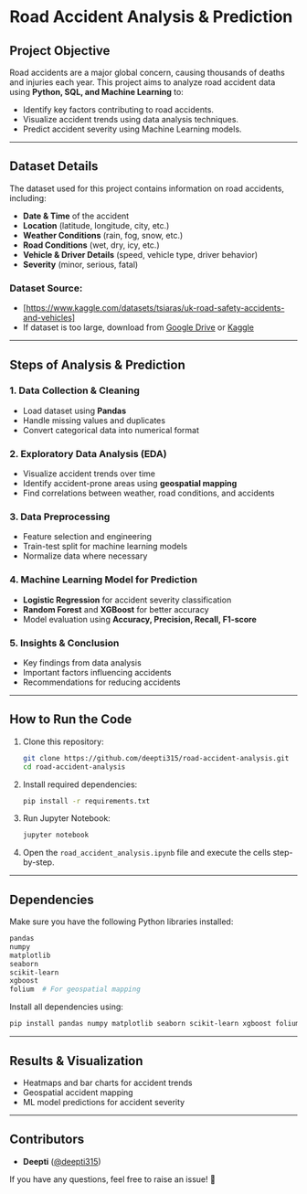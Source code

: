 # Road Accident Analysis & Prediction

## Project Objective
Road accidents are a major global concern, causing thousands of deaths and injuries each year. This project aims to analyze road accident data using **Python, SQL, and Machine Learning** to:
- Identify key factors contributing to road accidents.
- Visualize accident trends using data analysis techniques.
- Predict accident severity using Machine Learning models.

---

## Dataset Details
The dataset used for this project contains information on road accidents, including:
- **Date & Time** of the accident
- **Location** (latitude, longitude, city, etc.)
- **Weather Conditions** (rain, fog, snow, etc.)
- **Road Conditions** (wet, dry, icy, etc.)
- **Vehicle & Driver Details** (speed, vehicle type, driver behavior)
- **Severity** (minor, serious, fatal)

### Dataset Source:
- [https://www.kaggle.com/datasets/tsiaras/uk-road-safety-accidents-and-vehicles]
- If dataset is too large, download from [Google Drive](#) or [Kaggle](#)

---

## Steps of Analysis & Prediction
### **1. Data Collection & Cleaning**
- Load dataset using **Pandas**
- Handle missing values and duplicates
- Convert categorical data into numerical format

### **2. Exploratory Data Analysis (EDA)**
- Visualize accident trends over time
- Identify accident-prone areas using **geospatial mapping**
- Find correlations between weather, road conditions, and accidents

### **3. Data Preprocessing**
- Feature selection and engineering
- Train-test split for machine learning models
- Normalize data where necessary

### **4. Machine Learning Model for Prediction**
- **Logistic Regression** for accident severity classification
- **Random Forest** and **XGBoost** for better accuracy
- Model evaluation using **Accuracy, Precision, Recall, F1-score**

### **5. Insights & Conclusion**
- Key findings from data analysis
- Important factors influencing accidents
- Recommendations for reducing accidents

---

## How to Run the Code
1. Clone this repository:
   ```sh
   git clone https://github.com/deepti315/road-accident-analysis.git
   cd road-accident-analysis
   ```

2. Install required dependencies:
   ```sh
   pip install -r requirements.txt
   ```

3. Run Jupyter Notebook:
   ```sh
   jupyter notebook
   ```

4. Open the `road_accident_analysis.ipynb` file and execute the cells step-by-step.

---

## Dependencies
Make sure you have the following Python libraries installed:
```sh
pandas
numpy
matplotlib
seaborn
scikit-learn
xgboost
folium  # For geospatial mapping
``` 
Install all dependencies using:
```sh
pip install pandas numpy matplotlib seaborn scikit-learn xgboost folium
```

---

## Results & Visualization
- Heatmaps and bar charts for accident trends
- Geospatial accident mapping
- ML model predictions for accident severity

---

## Contributors
- **Deepti** ([@deepti315](https://github.com/deepti315))

If you have any questions, feel free to raise an issue! 🚀
